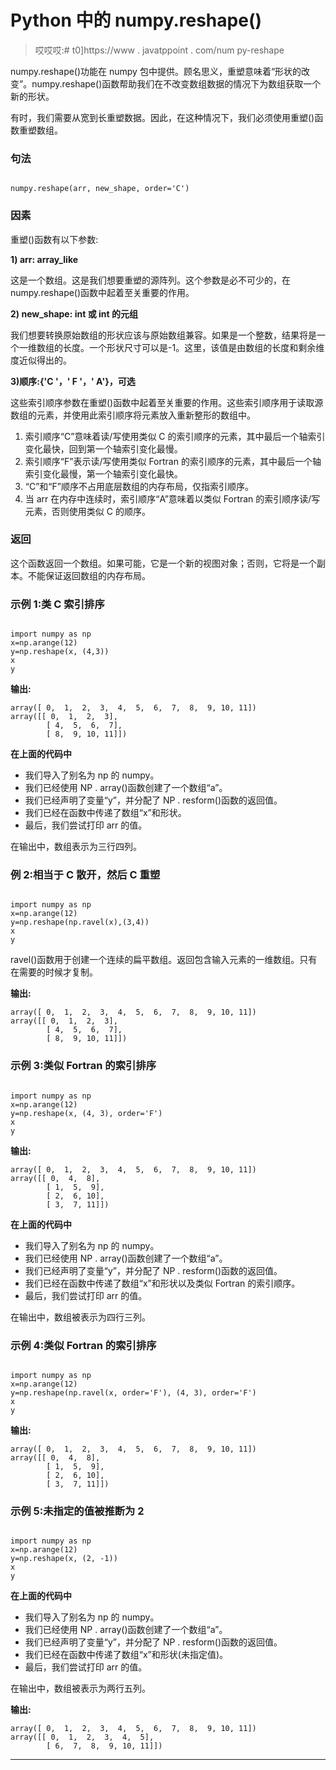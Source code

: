 # Python 中的 numpy.reshape()

> 哎哎哎:# t0]https://www . javatppoint . com/num py-reshape

numpy.reshape()功能在 numpy 包中提供。顾名思义，重塑意味着“形状的改变”。numpy.reshape()函数帮助我们在不改变数组数据的情况下为数组获取一个新的形状。

有时，我们需要从宽到长重塑数据。因此，在这种情况下，我们必须使用重塑()函数重塑数组。

### 句法

```

numpy.reshape(arr, new_shape, order='C')

```

### 因素

重塑()函数有以下参数:

**1) arr: array_like**

这是一个数组。这是我们想要重塑的源阵列。这个参数是必不可少的，在 numpy.reshape()函数中起着至关重要的作用。

**2) new_shape: int 或 int 的元组**

我们想要转换原始数组的形状应该与原始数组兼容。如果是一个整数，结果将是一个一维数组的长度。一个形状尺寸可以是-1。这里，该值是由数组的长度和剩余维度近似得出的。

**3)顺序:{'C '，' F '，' A'}，可选**

这些索引顺序参数在重塑()函数中起着至关重要的作用。这些索引顺序用于读取源数组的元素，并使用此索引顺序将元素放入重新整形的数组中。

1.  索引顺序“C”意味着读/写使用类似 C 的索引顺序的元素，其中最后一个轴索引变化最快，回到第一个轴索引变化最慢。
2.  索引顺序“F”表示读/写使用类似 Fortran 的索引顺序的元素，其中最后一个轴索引变化最慢，第一个轴索引变化最快。
3.  “C”和“F”顺序不占用底层数组的内存布局，仅指索引顺序。
4.  当 arr 在内存中连续时，索引顺序“A”意味着以类似 Fortran 的索引顺序读/写元素，否则使用类似 C 的顺序。

### 返回

这个函数返回一个数组。如果可能，它是一个新的视图对象；否则，它将是一个副本。不能保证返回数组的内存布局。

### 示例 1:类 C 索引排序

```

import numpy as np
x=np.arange(12)
y=np.reshape(x, (4,3))
x
y

```

**输出:**

```
array([ 0,  1,  2,  3,  4,  5,  6,  7,  8,  9, 10, 11])
array([[ 0,  1,  2,  3],
       	[ 4,  5,  6,  7],
       	[ 8,  9, 10, 11]])

```

**在上面的代码中**

*   我们导入了别名为 np 的 numpy。
*   我们已经使用 NP . array()函数创建了一个数组“a”。
*   我们已经声明了变量“y”，并分配了 NP . resform()函数的返回值。
*   我们已经在函数中传递了数组“x”和形状。
*   最后，我们尝试打印 arr 的值。

在输出中，数组表示为三行四列。

### 例 2:相当于 C 散开，然后 C 重塑

```

import numpy as np
x=np.arange(12)
y=np.reshape(np.ravel(x),(3,4))
x
y

```

ravel()函数用于创建一个连续的扁平数组。返回包含输入元素的一维数组。只有在需要的时候才复制。

**输出:**

```
array([ 0,  1,  2,  3,  4,  5,  6,  7,  8,  9, 10, 11])
array([[ 0,  1,  2,  3],
       	[ 4,  5,  6,  7],
       	[ 8,  9, 10, 11]])

```

### 示例 3:类似 Fortran 的索引排序

```

import numpy as np
x=np.arange(12)
y=np.reshape(x, (4, 3), order='F')
x
y

```

**输出:**

```
array([ 0,  1,  2,  3,  4,  5,  6,  7,  8,  9, 10, 11])
array([[ 0,  4,  8],
       	[ 1,  5,  9],
       	[ 2,  6, 10],
       	[ 3,  7, 11]])

```

**在上面的代码中**

*   我们导入了别名为 np 的 numpy。
*   我们已经使用 NP . array()函数创建了一个数组“a”。
*   我们已经声明了变量“y”，并分配了 NP . resform()函数的返回值。
*   我们已经在函数中传递了数组“x”和形状以及类似 Fortran 的索引顺序。
*   最后，我们尝试打印 arr 的值。

在输出中，数组被表示为四行三列。

### 示例 4:类似 Fortran 的索引排序

```

import numpy as np
x=np.arange(12)
y=np.reshape(np.ravel(x, order='F'), (4, 3), order='F')
x
y

```

**输出:**

```
array([ 0,  1,  2,  3,  4,  5,  6,  7,  8,  9, 10, 11])
array([[ 0,  4,  8],
       	[ 1,  5,  9],
       	[ 2,  6, 10],
       	[ 3,  7, 11]])

```

### 示例 5:未指定的值被推断为 2

```

import numpy as np
x=np.arange(12)
y=np.reshape(x, (2, -1))
x
y

```

**在上面的代码中**

*   我们导入了别名为 np 的 numpy。
*   我们已经使用 NP . array()函数创建了一个数组“a”。
*   我们已经声明了变量“y”，并分配了 NP . resform()函数的返回值。
*   我们已经在函数中传递了数组“x”和形状(未指定值)。
*   最后，我们尝试打印 arr 的值。

在输出中，数组被表示为两行五列。

**输出:**

```
array([ 0,  1,  2,  3,  4,  5,  6,  7,  8,  9, 10, 11])
array([[ 0,  1,  2,  3,  4,  5],
       	[ 6,  7,  8,  9, 10, 11]])

```

* * *